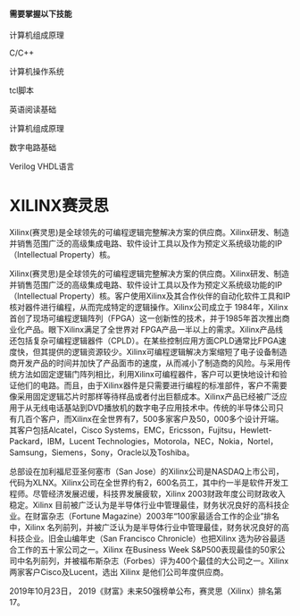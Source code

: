 

#### 需要掌握以下技能

计算机组成原理

C/C++

计算机操作系统

tcl脚本

英语阅读基础



计算机组成原理

数字电路基础

Verilog VHDL语言







# XILINX赛灵思

Xilinx(赛灵思)是全球领先的可编程逻辑完整解决方案的供应商。Xilinx研发、制造并销售范围广泛的高级集成电路、软件设计工具以及作为预定义系统级功能的IP（Intellectual Property）核。

Xilinx(赛灵思)是全球领先的可编程逻辑完整解决方案的供应商。Xilinx研发、制造并销售范围广泛的高级集成电路、软件设计工具以及作为预定义系统级功能的IP（Intellectual Property）核。客户使用Xilinx及其合作伙伴的自动化软件工具和IP核对器件进行编程，从而完成特定的逻辑操作。Xilinx公司成立于 1984年，Xilinx首创了现场可编程逻辑阵列（FPGA）这一创新性的技术，并于1985年首次推出商业化产品。眼下Xilinx满足了全世界对 FPGA产品一半以上的需求。Xilinx产品线还包括复杂可编程逻辑器件（CPLD）。在某些控制应用方面CPLD通常比FPGA速度快，但其提供的逻辑资源较少。Xilinx可编程逻辑解决方案缩短了电子设备制造商开发产品的时间并加快了产品面市的速度，从而减小了制造商的风险。与采用传统方法如固定逻辑门阵列相比，利用Xilinx可编程器件，客户可以更快地设计和验证他们的电路。而且，由于Xilinx器件是只需要进行编程的标准部件，客户不需要像采用固定逻辑芯片时那样等待样品或者付出巨额成本。Xilinx产品已经被广泛应用于从无线电话基站到DVD播放机的数字电子应用技术中。传统的半导体公司只有几百个客户，而Xilinx在全世界有7，500多家客户及50，000多个设计开端。其客户包括Alcatel，Cisco Systems，EMC，Ericsson，Fujitsu，Hewlett-Packard，IBM，Lucent Technologies，Motorola，NEC，Nokia，Nortel，Samsung，Siemens，Sony，Oracle以及Toshiba。

总部设在加利福尼亚圣何塞市（San Jose）的Xilinx公司是NASDAQ上市公司，代码为XLNX。Xilinx公司在全世界约有2，600名员工，其中约一半是软件开发工程师。尽管经济发展迟缓，科技界发展疲软，Xilinx 2003财政年度公司财政收入稳定。Xilinx 目前被广泛认为是半导体行业中管理最佳，财务状况良好的高科技企业。在财富杂志（Fortune Magazine）2003年“100家最适合工作的企业”排名中，Xilinx 名列前列，并被广泛认为是半导体行业中管理最佳，财务状况良好的高科技企业。旧金山编年史（San Francisco Chronicle）也把Xilinx 选为矽谷最适合工作的五十家公司之一。Xilinx 在Business Week S&P500表现最佳的50家公司中名列前列，并被福布斯杂志（Forbes）评为400个最佳的大公司之一。Xilinx 两家客户Cisco及Lucent，选出 Xilinx 是他们公司年度供应商。

2019年10月23日， 2019《财富》未来50强榜单公布，赛灵思（Xilinx）排名第17。

